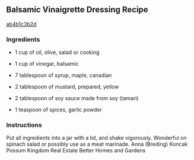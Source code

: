 ## Balsamic Vinaigrette Dressing Recipe

[ab4b1c3b2d](http://cookeatshare.com/recipes/balsamic-vinaigrette-dressing-76431)

### Ingredients

 - 1 cup of oil, olive, salad or cooking

 - 1 cup of vinegar, balsamic

 - 7 tablespoon of syrup, maple, canadian

 - 2 tablespoon of mustard, prepared, yellow

 - 2 tablespoon of soy sauce made from soy (tamari)

 - 1 teaspoon of spices, garlic powder

### Instructions

Put all ingredients into a jar with a lid, and shake vigorously. Wonderful on spinach salad or possibly use as a meat marinade. Anna (Breding) Koncak Possum Kingdom Real Estate Better Homes and Gardens